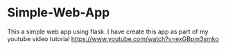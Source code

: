 # Simple-Web-App
This a simple web app using flask. I have create this app as part of my youtube video tutorial https://www.youtube.com/watch?v=exGBpm3smko
